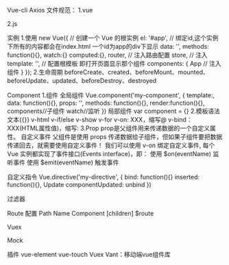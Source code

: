 Vue-cli
Axios
文件规范：
1.vue
<template></template>
<script></script>
<style></style>
2.js

实例
1.使用
new Vue({ //  创建一个 Vue 的根实例
  el: '#app', // 绑定id,这个实例下所有的内容都会在index.html 一个id为app的div下显示
  data: '',
  methods: function(){},
  watch:{}
  computed:{},
  router, //  注入路由配置
  store, // 注入
  template: '<App/>',  // 配置根模板 即打开页面显示那个组件
  components: {
  App  //  注入组件
  }
});
2.生命周期
beforeCreate、created、beforeMount、mounted、beforeUpdate、updated、beforeDestroy、destroyed

Component
1.组件
全局组件
Vue.component('my-component', {
template:,
data: function(){},
props: '',
methods: function(){},
render:function(){},
components//子组件
watch//监听
})
局部组件
var component = {}
2.模板语法
文本{{}}
v-html
v-if/else
v-show
v-for
v-on: XXX，缩写@
v-bind：XXX(HTML属性值)，缩写:
3.Prop
prop是父组件用来传递数据的一个自定义属性。
自定义事件
父组件是使用 props 传递数据给子组件，但如果子组件要把数据传递回去，就需要使用自定义事件！
我们可以使用 v-on 绑定自定义事件, 每个 Vue 实例都实现了事件接口(Events interface)，即：
使用 $on(eventName) 监听事件
使用 $emit(eventName) 触发事件

自定义指令
Vue.directive('my-directive', {
bind: function(){}
inserted: function(){},
Update
componentUpdated:
unbind
})

过滤器

Route
配置
Path
Name
Component
[children]
<router-view></router-view>
$route

Vuex

Mock

插件
vue-element
vue-touch
Vuex
Vant：移动端vue组件库
